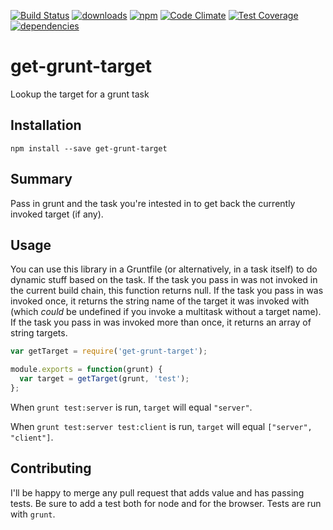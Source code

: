 [![Build Status](https://travis-ci.org/tandrewnichols/get-grunt-target.png)](https://travis-ci.org/tandrewnichols/get-grunt-target) [![downloads](http://img.shields.io/npm/dm/get-grunt-target.svg)](https://npmjs.org/package/get-grunt-target) [![npm](http://img.shields.io/npm/v/get-grunt-target.svg)](https://npmjs.org/package/get-grunt-target) [![Code Climate](https://codeclimate.com/github/tandrewnichols/get-grunt-target/badges/gpa.svg)](https://codeclimate.com/github/tandrewnichols/get-grunt-target) [![Test Coverage](https://codeclimate.com/github/tandrewnichols/get-grunt-target/badges/coverage.svg)](https://codeclimate.com/github/tandrewnichols/get-grunt-target) [![dependencies](https://david-dm.org/tandrewnichols/get-grunt-target.png)](https://david-dm.org/tandrewnichols/get-grunt-target)

# get-grunt-target

Lookup the target for a grunt task

## Installation

`npm install --save get-grunt-target`

## Summary

Pass in grunt and the task you're intested in to get back the currently invoked target (if any).

## Usage

You can use this library in a Gruntfile (or alternatively, in a task itself) to do dynamic stuff based on the task. If the task you pass in was not invoked in the current build chain, this function returns null. If the task you pass in was invoked once, it returns the string name of the target it was invoked with (which _could_ be undefined if you invoke a multitask without a target name). If the task you pass in was invoked more than once, it returns an array of string targets.

```js
var getTarget = require('get-grunt-target');

module.exports = function(grunt) {
  var target = getTarget(grunt, 'test');
};
```

When `grunt test:server` is run, `target` will equal `"server"`.

When `grunt test:server test:client` is run, `target` will equal `["server", "client"]`.

## Contributing

I'll be happy to merge any pull request that adds value and has passing tests. Be sure to add a test both for node and for the browser. Tests are run with `grunt`.
